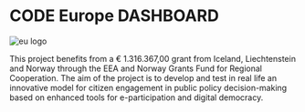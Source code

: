 # CODE Europe DASHBOARD

![eu logo](https://codecidingeurope.eu/wp-content/uploads/2022/03/test-pre-header-001.png)

This project benefits from a € 1.316.367,00 grant from Iceland, Liechtenstein and Norway through the EEA and Norway Grants Fund for Regional Cooperation. The aim of the project is to develop and test in real life an innovative model for citizen engagement in public policy decision-making based on enhanced tools for e-participation and digital democracy.